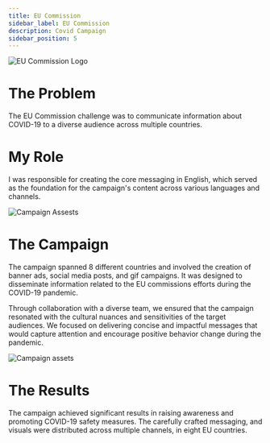 ```yaml
---
title: EU Commission 
sidebar_label: EU Commission 
description: Covid Campaign
sidebar_position: 5
---
```


![EU Commission Logo](/img/eu.png)

# The Problem

The EU Commission challenge was to communicate information about COVID-19 to a diverse audience across multiple countries.

# My Role

I was responsible for creating the core messaging in English, which served as the foundation for the campaign's content across various languages and channels.

![Campaign Assests](/img/eu2.png)

# The Campaign

The campaign spanned 8 different countries and involved the creation of banner ads, social media posts, and gif campaigns. It was designed to disseminate information related to the EU commissions efforts during the COVID-19 pandemic.

Through collaboration with a diverse team, we ensured that the campaign resonated with the cultural nuances and sensitivities of the target audiences. We focused on delivering concise and impactful messages that would capture attention and encourage positive behavior change during the pandemic.

![Campaign assets](/img/eu1.png)

# The Results

The campaign achieved significant results in raising awareness and promoting COVID-19 safety measures. The carefully crafted messaging, and visuals were distributed across multiple channels, in eight EU countries.
